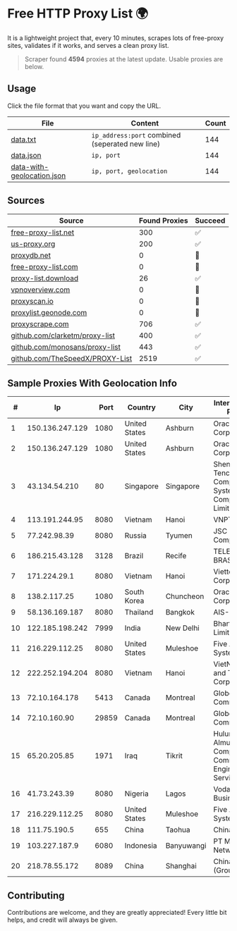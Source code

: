 
# Free HTTP Proxy List 🌍

It is a lightweight project that, every 10 minutes, scrapes lots of free-proxy sites, validates if it works, and serves a clean proxy list.


> Scraper found **4594** proxies at the latest update. Usable proxies are below.

## Usage

Click the file format that you want and copy the URL.


|File|Content|Count|
|----|-------|-----|
|[data.txt](https://raw.githubusercontent.com/themiralay/Proxy-List-World/master/data.txt)|`ip_address:port` combined (seperated new line)|144|
|[data.json](https://raw.githubusercontent.com/themiralay/Proxy-List-World/master/data.json)|`ip, port`|144|
|[data-with-geolocation.json](https://raw.githubusercontent.com/themiralay/Proxy-List-World/master/data-with-geolocation.json)|`ip, port, geolocation`|144|

## Sources

|Source|Found Proxies|Succeed|
|------|-------------|-------|
|[free-proxy-list.net](https://free-proxy-list.net)|300|✅|
|[us-proxy.org](https://www.us-proxy.org)|200|✅|
|[proxydb.net](http://proxydb.net)|0|🚫|
|[free-proxy-list.com](https://free-proxy-list.com/?page=&port=&type%5B%5D=http&type%5B%5D=https&up_time=0&search=Search)|0|🚫|
|[proxy-list.download](https://www.proxy-list.download/HTTP)|26|✅|
|[vpnoverview.com](https://vpnoverview.com/privacy/anonymous-browsing/free-proxy-servers)|0|🚫|
|[proxyscan.io](https://www.proxyscan.io)|0|🚫|
|[proxylist.geonode.com](https://proxylist.geonode.com/api/proxy-list?limit=300&page=1&sort_by=lastChecked&sort_type=desc&protocols=http,https)|0|🚫|
|[proxyscrape.com](https://api.proxyscrape.com/v2/?request=displayproxies&protocol=http&timeout=10000&country=all&ssl=all&anonymity=all)|706|✅|
|[github.com/clarketm/proxy-list](https://raw.githubusercontent.com/clarketm/proxy-list/master/proxy-list-raw.txt)|400|✅|
|[github.com/monosans/proxy-list](https://raw.githubusercontent.com/monosans/proxy-list/main/proxies/http.txt)|443|✅|
|[github.com/TheSpeedX/PROXY-List](https://raw.githubusercontent.com/TheSpeedX/PROXY-List/master/http.txt)|2519|✅|


## Sample Proxies With Geolocation Info

|#|Ip|Port|Country|City|Internet Service Provider|
|-|--|----|-------|----|-------------------------|
|1|150.136.247.129|1080|United States|Ashburn|Oracle Corporation|
|2|150.136.247.129|1080|United States|Ashburn|Oracle Corporation|
|3|43.134.54.210|80|Singapore|Singapore|Shenzhen Tencent Computer Systems Company Limited|
|4|113.191.244.95|8080|Vietnam|Hanoi|VNPT|
|5|77.242.98.39|8080|Russia|Tyumen|JSC "Russian Company" LIR|
|6|186.215.43.128|3128|Brazil|Recife|TELEFÔNICA BRASIL S.A|
|7|171.224.29.1|8080|Vietnam|Hanoi|Viettel Corporation|
|8|138.2.117.25|1080|South Korea|Chuncheon|Oracle Corporation|
|9|58.136.169.187|8080|Thailand|Bangkok|AIS-Fibre|
|10|122.185.198.242|7999|India|New Delhi|Bharti Airtel Limited|
|11|216.229.112.25|8080|United States|Muleshoe|Five Area Systems, LLC|
|12|222.252.194.204|8080|Vietnam|Hanoi|VietNam Post and Telecom Corporation|
|13|72.10.164.178|5413|Canada|Montreal|GloboTech Communications|
|14|72.10.160.90|29859|Canada|Montreal|GloboTech Communications|
|15|65.20.205.85|1971|Iraq|Tikrit|Hulum Almustakbal Company for Communication Engineering and Services Ltd|
|16|41.73.243.39|8080|Nigeria|Lagos|Vodacom Business Nigeria|
|17|216.229.112.25|8080|United States|Muleshoe|Five Area Systems, LLC|
|18|111.75.190.5|655|China|Taohua|Chinanet|
|19|103.227.187.9|6080|Indonesia|Banyuwangi|PT Master Star Network|
|20|218.78.55.172|8089|China|Shanghai|China Telecom (Group)|



## Contributing

Contributions are welcome, and they are greatly appreciated! Every
little bit helps, and credit will always be given.


